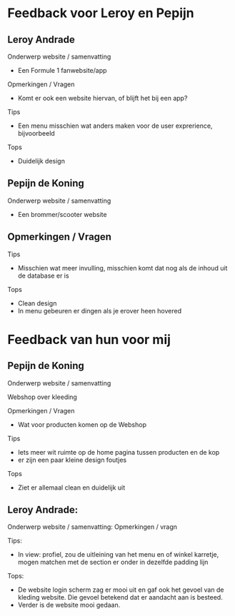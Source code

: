 # Feedback voor Leroy en Pepijn

## Leroy Andrade

Onderwerp website / samenvatting

- Een Formule 1 fanwebsite/app

Opmerkingen / Vragen

- Komt er ook een website hiervan, of blijft het bij een app?

Tips

- Een menu misschien wat anders maken voor de user exprerience, bijvoorbeeld 

Tops

- Duidelijk design

## Pepijn de Koning

Onderwerp website / samenvatting

- Een brommer/scooter website

Opmerkingen / Vragen
-

Tips

- Misschien wat meer invulling, misschien komt dat nog als de inhoud uit de database er is

Tops

- Clean design
- In menu gebeuren er dingen als je erover heen hovered

# Feedback van hun voor mij

## Pepijn de Koning

Onderwerp website / samenvatting

Webshop over kleeding

Opmerkingen / Vragen

- Wat voor producten komen op de Webshop

Tips

- Iets meer wit ruimte op de home pagina tussen producten en de kop
- er zijn een paar kleine design foutjes

Tops

- Ziet er allemaal clean en duidelijk uit

## Leroy Andrade:

Onderwerp website / samenvatting:
Opmerkingen / vragn

Tips:
- In view: profiel, zou de uitleining van het menu en of winkel karretje, mogen matchen met de section er onder in dezelfde padding lijn

Tops:
- De website login scherm zag er mooi uit en gaf ook het gevoel van de kleding website. Die gevoel betekend dat er aandacht aan is besteed.
- Verder is de website mooi gedaan.
